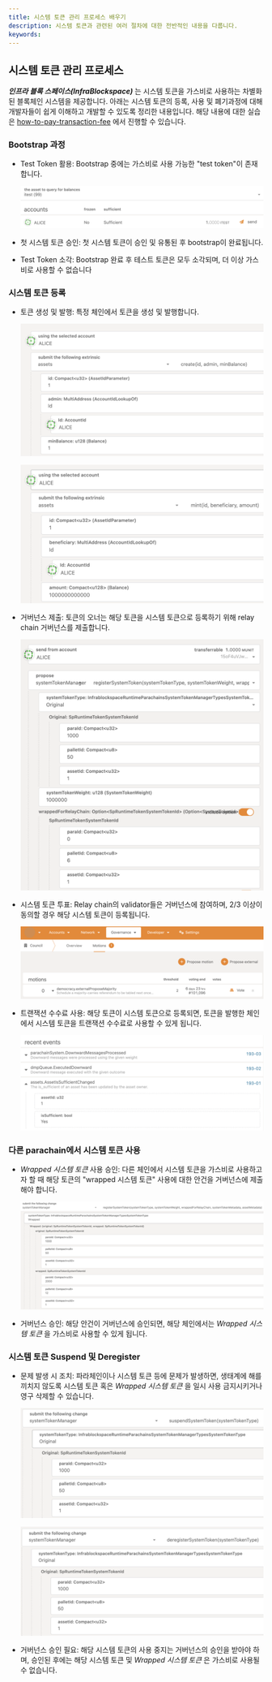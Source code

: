 ```yaml
---
title: 시스템 토큰 관리 프로세스 배우기
description: 시스템 토큰과 관련된 여러 절차에 대한 전반적인 내용을 다룹니다.
keywords:
---
```


## 시스템 토큰 관리 프로세스

**_인프라 블록 스페이스(InfraBlockspace)_** 는 시스템 토큰을 가스비로 사용하는 차별화된 블록체인 시스템을 제공합니다. 
아래는 시스템 토큰의 등록, 사용 및 폐기과정에 대해 개발자들이 쉽게 이해하고 개발할 수 있도록 정리한 내용입니다.
해당 내용에 대한 실습은 [how-to-pay-transaction-fee](./how-to-pay-transaction-fee.md) 에서 진행할 수 있습니다.

### Bootstrap 과정

- Test Token 활용: Bootstrap 중에는 가스비로 사용 가능한 "test token"이 존재합니다. 

    ![test-token](../../../media/images/docs/infrablockspace/test-token.png)

- 첫 시스템 토큰 승인: 첫 시스템 토큰이 승인 및 유통된 후 bootstrap이 완료됩니다.
- Test Token 소각: Bootstrap 완료 후 테스트 토큰은 모두 소각되며, 더 이상 가스비로 사용할 수 없습니다


### 시스템 토큰 등록

- 토큰 생성 및 발행: 특정 체인에서 토큰을 생성 및 발행합니다.

    ![create_token](../../../media/images/docs/infrablockspace/create_token.png)

    ![mint_token](../../../media/images/docs/infrablockspace/mint_token.png)

- 거버넌스 제출: 토큰의 오너는 해당 토큰을 시스템 토큰으로 등록하기 위해 relay chain 거버넌스를 제출합니다.

    ![register_system_token1](../../../media/images/docs/infrablockspace/register_system_token1.png)

- 시스템 토큰 투표: Relay chain의 validator들은 거버넌스에 참여하며, 2/3 이상이 동의할 경우 해당 시스템 토큰이 등록됩니다.

    ![governance_voting](../../../media/images/docs/infrablockspace/governance_voting.png)

- 트랜잭션 수수료 사용: 해당 토큰이 시스템 토큰으로 등록되면, 토큰을 발행한 체인에서 시스템 토큰을 트랜잭션 수수료로 사용할 수 있게 됩니다.

    ![parachain_sufficient_true](../../../media/images/docs/infrablockspace/parachain_sufficient_true.png)

### 다른 parachain에서 시스템 토큰 사용

- _Wrapped 시스템 토큰_ 사용 승인: 다른 체인에서 시스템 토큰을 가스비로 사용하고자 할 때 해당 토큰의 "wrapped 시스템 토큰" 사용에 대한 안건을 거버넌스에 제출해야 합니다.
    
    ![register-wrapped](../../../media/images/docs/infrablockspace/register-wrapped.png)

- 거버넌스 승인: 해당 안건이 거버넌스에 승인되면, 해당 체인에서는 _Wrapped 시스템 토큰_ 을 가스비로 사용할 수 있게 됩니다.

### 시스템 토큰 Suspend 및 Deregister

- 문제 발생 시 조치: 파라체인이나 시스템 토큰 등에 문제가 발생하면, 생태계에 해를 끼치지 않도록 시스템 토큰 혹은 _Wrapped 시스템 토큰_ 을 일시 사용 금지시키거나 영구 삭제할 수 있습니다.

    ![suspend](../../../media/images/docs/infrablockspace/suspend.png)

    ![deregister](../../../media/images/docs/infrablockspace/deregister.png)
    
- 거버넌스 승인 필요: 해당 시스템 토큰의 사용 중지는 거버넌스의 승인을 받아야 하며, 승인된 후에는 해당 시스템 토큰 및 _Wrapped 시스템 토큰_ 은 가스비로 사용될 수 없습니다.
